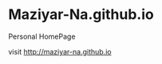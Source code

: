 # Maziyar-Na.github.io
Personal HomePage

visit http://maziyar-na.github.io

<!--html, body {
		height: 500%;
	}-->